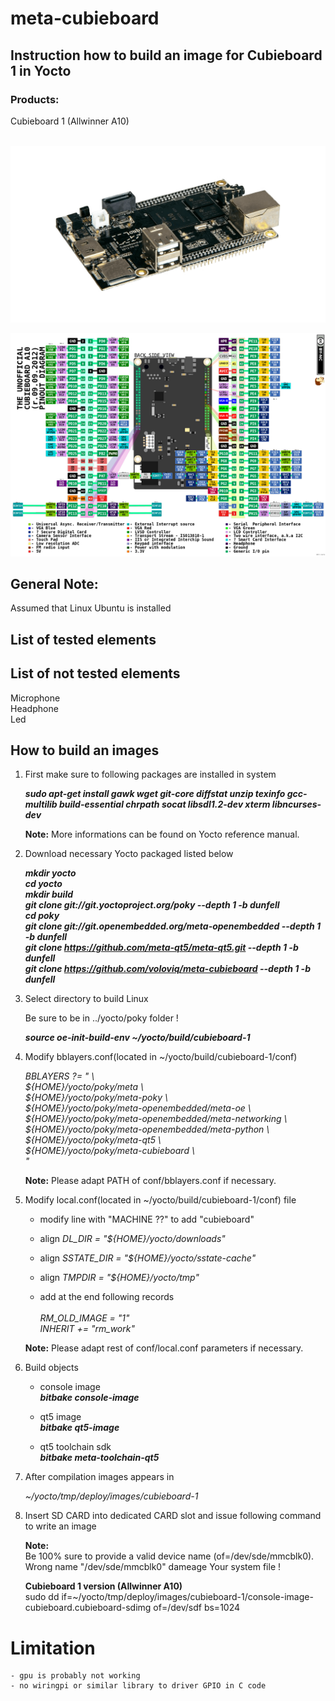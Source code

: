 # meta-cubieboard

## Instruction how to build an image for Cubieboard 1 in Yocto

### Products:

Cubieboard 1 (Allwinner A10) <br>
<br>

![Product View](cubieboard1.png) <br>

![Product Pinout View](cubieboard-pinout.png) <br>

## General Note:
Assumed that Linux Ubuntu is installed

## List of tested elements

## List of not tested elements

Microphone <br>
Headphone <br>
Led <br>

## How to build an images

1. First make sure to following packages are installed in system

    ***sudo apt-get install gawk wget git-core diffstat unzip texinfo gcc-multilib build-essential chrpath socat libsdl1.2-dev xterm libncurses-dev***

    **Note:**
    More informations can be found on Yocto reference manual.

2. Download necessary Yocto packaged listed below

    ***mkdir yocto***<br>
    ***cd yocto*** <br>
    ***mkdir build***<br>
    ***git clone git://git.yoctoproject.org/poky --depth 1 -b dunfell*** <br>
    ***cd poky*** <br>
    ***git clone git://git.openembedded.org/meta-openembedded --depth 1 -b dunfell*** <br>
    ***git clone https://github.com/meta-qt5/meta-qt5.git --depth 1 -b dunfell*** <br>
    ***git clone https://github.com/voloviq/meta-cubieboard --depth 1 -b dunfell*** <br>

3. Select directory to build Linux
    
    Be sure to be in ../yocto/poky folder !
    
    ***source oe-init-build-env ~/yocto/build/cubieboard-1*** <br>

4. Modify bblayers.conf(located in ~/yocto/build/cubieboard-1/conf)

    *BBLAYERS ?= " \\\
      ${HOME}/yocto/poky/meta \\\
      ${HOME}/yocto/poky/meta-poky \\\
      ${HOME}/yocto/poky/meta-openembedded/meta-oe \\\
      ${HOME}/yocto/poky/meta-openembedded/meta-networking \\\
      ${HOME}/yocto/poky/meta-openembedded/meta-python \\\
      ${HOME}/yocto/poky/meta-qt5 \\\
      ${HOME}/yocto/poky/meta-cubieboard \\\
      "*<br>

    **Note:** Please adapt PATH of conf/bblayers.conf if necessary. <br>

5. Modify local.conf(located in ~/yocto/build/cubieboard-1/conf) file

    - modify line with "MACHINE ??" to add "cubieboard"

    - align *DL_DIR = "${HOME}/yocto/downloads"* <br>

    - align *SSTATE_DIR = "${HOME}/yocto/sstate-cache"* <br>

    - align *TMPDIR = "${HOME}/yocto/tmp"* <br>

    - add at the end following records <br> <br>
        *RM_OLD_IMAGE = "1"* <br>
    *INHERIT += "rm_work"* <br>

    **Note:** Please adapt rest of conf/local.conf parameters if necessary. <br>

6. Build objects

    - console image <br>
      ***bitbake console-image*** <br>

    - qt5 image <br>
      ***bitbake qt5-image*** <br>

    - qt5 toolchain sdk <br>
      ***bitbake meta-toolchain-qt5*** <br>

7. After compilation images appears in

    *~/yocto/tmp/deploy/images/cubieboard-1* <br>
    
8. Insert SD CARD into dedicated CARD slot and issue following command to write an image

    **Note:** <br>
    Be 100% sure to provide a valid device name (of=/dev/sde/mmcblk0). Wrong name "/dev/sde/mmcblk0" dameage Your system file !

    **Cubieboard 1 version (Allwinner A10)** <br>
    sudo dd if=~/yocto/tmp/deploy/images/cubieboard-1/console-image-cubieboard.cubieboard-sdimg of=/dev/sdf bs=1024

# Limitation

    - gpu is probably not working
    - no wiringpi or similar library to driver GPIO in C code
